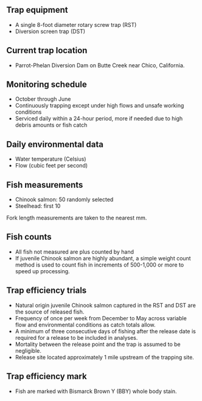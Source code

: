 ## Trap equipment
* A single 8-foot diameter rotary screw trap (RST)
* Diversion screen trap (DST)

## Current trap location
* Parrot-Phelan Diversion Dam on Butte Creek near Chico, California.

## Monitoring schedule
* October through June
* Continuously trapping except under high flows and unsafe working conditions
* Serviced daily within a 24-hour period, more if needed due to high debris amounts or fish catch

## Daily environmental data
* Water temperature (Celsius)
* Flow (cubic feet per second)

## Fish measurements
* Chinook salmon: 50 randomly selected
* Steelhead: first 10

Fork length measurements are taken to the nearest mm.


## Fish counts
* All fish not measured are plus counted by hand
* If juvenile Chinook salmon are highly abundant, a simple weight count method is used to count fish in increments of 500-1,000 or more to speed up processing.

## Trap efficiency trials
* Natural origin juvenile Chinook salmon captured in the RST and DST are the source of released fish.
* Frequency of once per week from December to May across variable flow and environmental conditions as catch totals allow. 
* A minimum of three consecutive days of fishing after the release date is required for a release to be included in analyses.
* Mortality between the release point and the trap is assumed to be negligible.  
* Release site located approximately 1 mile upstream of the trapping site.

## Trap efficiency mark
* Fish are marked with Bismarck Brown Y (BBY) whole body stain. 
